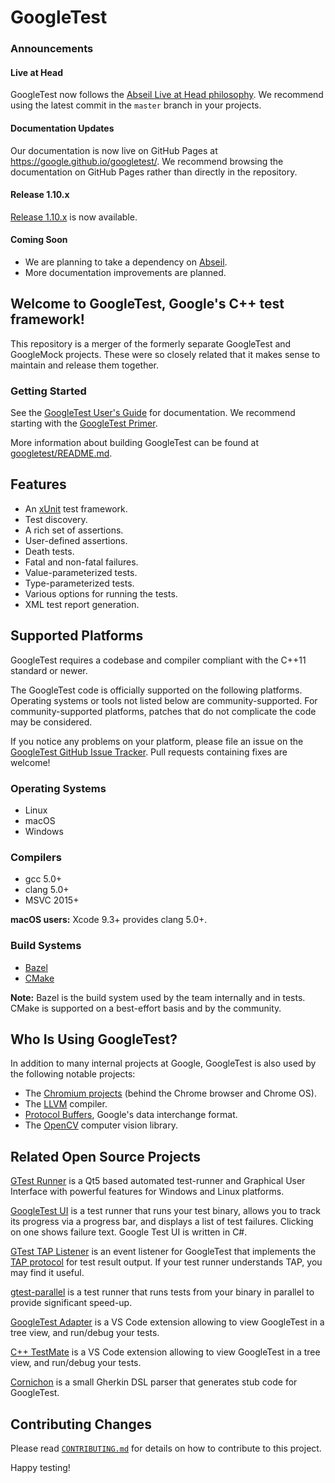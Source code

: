 # GoogleTest 
 
### Announcements 
 
#### Live at Head 
 
GoogleTest now follows the 
[Abseil Live at Head philosophy](https://abseil.io/about/philosophy#upgrade-support). 
We recommend using the latest commit in the `master` branch in your projects. 
 
#### Documentation Updates 
 
Our documentation is now live on GitHub Pages at 
https://google.github.io/googletest/. We recommend browsing the documentation on 
GitHub Pages rather than directly in the repository. 
 
#### Release 1.10.x 
 
[Release 1.10.x](https://github.com/google/googletest/releases/tag/release-1.10.0) 
is now available. 
 
#### Coming Soon 
 
*   We are planning to take a dependency on 
    [Abseil](https://github.com/abseil/abseil-cpp). 
*   More documentation improvements are planned. 
 
## Welcome to **GoogleTest**, Google's C++ test framework! 
 
This repository is a merger of the formerly separate GoogleTest and GoogleMock 
projects. These were so closely related that it makes sense to maintain and 
release them together. 
 
### Getting Started 
 
See the [GoogleTest User's Guide](https://google.github.io/googletest/) for 
documentation. We recommend starting with the 
[GoogleTest Primer](https://google.github.io/googletest/primer.html). 
 
More information about building GoogleTest can be found at 
[googletest/README.md](googletest/README.md). 
 
## Features 
 
*   An [xUnit](https://en.wikipedia.org/wiki/XUnit) test framework. 
*   Test discovery. 
*   A rich set of assertions. 
*   User-defined assertions. 
*   Death tests. 
*   Fatal and non-fatal failures. 
*   Value-parameterized tests. 
*   Type-parameterized tests. 
*   Various options for running the tests. 
*   XML test report generation. 
 
## Supported Platforms 
 
GoogleTest requires a codebase and compiler compliant with the C++11 standard or 
newer. 
 
The GoogleTest code is officially supported on the following platforms. 
Operating systems or tools not listed below are community-supported. For 
community-supported platforms, patches that do not complicate the code may be 
considered. 
 
If you notice any problems on your platform, please file an issue on the 
[GoogleTest GitHub Issue Tracker](https://github.com/google/googletest/issues). 
Pull requests containing fixes are welcome! 
 
### Operating Systems 
 
*   Linux 
*   macOS 
*   Windows 
 
### Compilers 
 
*   gcc 5.0+ 
*   clang 5.0+ 
*   MSVC 2015+ 
 
**macOS users:** Xcode 9.3+ provides clang 5.0+. 
 
### Build Systems 
 
*   [Bazel](https://bazel.build/) 
*   [CMake](https://cmake.org/) 
 
**Note:** Bazel is the build system used by the team internally and in tests. 
CMake is supported on a best-effort basis and by the community. 
 
## Who Is Using GoogleTest? 
 
In addition to many internal projects at Google, GoogleTest is also used by the 
following notable projects: 
 
*   The [Chromium projects](http://www.chromium.org/) (behind the Chrome browser 
    and Chrome OS). 
*   The [LLVM](http://llvm.org/) compiler. 
*   [Protocol Buffers](https://github.com/google/protobuf), Google's data 
    interchange format. 
*   The [OpenCV](http://opencv.org/) computer vision library. 
 
## Related Open Source Projects 
 
[GTest Runner](https://github.com/nholthaus/gtest-runner) is a Qt5 based 
automated test-runner and Graphical User Interface with powerful features for 
Windows and Linux platforms. 
 
[GoogleTest UI](https://github.com/ospector/gtest-gbar) is a test runner that 
runs your test binary, allows you to track its progress via a progress bar, and 
displays a list of test failures. Clicking on one shows failure text. Google 
Test UI is written in C#. 
 
[GTest TAP Listener](https://github.com/kinow/gtest-tap-listener) is an event 
listener for GoogleTest that implements the 
[TAP protocol](https://en.wikipedia.org/wiki/Test_Anything_Protocol) for test 
result output. If your test runner understands TAP, you may find it useful. 
 
[gtest-parallel](https://github.com/google/gtest-parallel) is a test runner that 
runs tests from your binary in parallel to provide significant speed-up. 
 
[GoogleTest Adapter](https://marketplace.visualstudio.com/items?itemName=DavidSchuldenfrei.gtest-adapter) 
is a VS Code extension allowing to view GoogleTest in a tree view, and run/debug 
your tests. 
 
[C++ TestMate](https://github.com/matepek/vscode-catch2-test-adapter) is a VS 
Code extension allowing to view GoogleTest in a tree view, and run/debug your 
tests. 
 
[Cornichon](https://pypi.org/project/cornichon/) is a small Gherkin DSL parser 
that generates stub code for GoogleTest. 
 
## Contributing Changes 
 
Please read 
[`CONTRIBUTING.md`](https://github.com/google/googletest/blob/master/CONTRIBUTING.md) 
for details on how to contribute to this project. 
 
Happy testing! 
